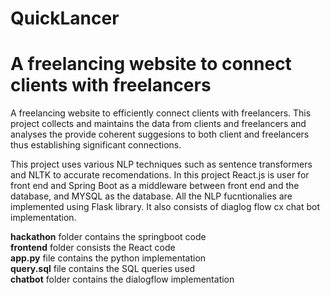 # QuickLancer
A freelancing website to connect clients with freelancers
=======
A freelancing website to efficiently connect clients with freelancers.
This project collects and maintains the data from clients and freelancers and analyses the provide coherent suggesions to both client and freelancers thus establishing significant connections.

This project uses various NLP techniques such as sentence transformers and NLTK to accurate recomendations. In this project React.js is user for front end and Spring Boot as a middleware between front end and the database, and MYSQL as the database. All the NLP fucntionalies are implemented using Flask library. It also consists of diaglog flow cx chat bot implementation.

**hackathon** folder contains the springboot code <br>
**frontend** folder consists the React code <br>
**app.py** file contains the python implementation <br>
**query.sql** file contains the SQL queries used <br>
**chatbot** folder contains the dialogflow implementation <br>
